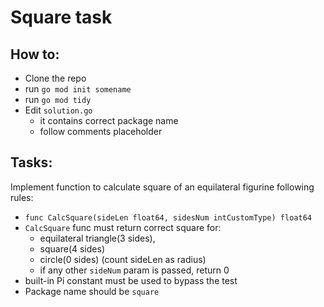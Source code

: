 # Square task 

How to:
---
* Clone the repo  
* run `go mod init somename`
* run `go mod tidy`
* Edit `solution.go` 
	* it contains correct package name 
	* follow comments placeholder

Tasks:
---
Implement function to calculate square of an equilateral figurine following rules:
* `func CalcSquare(sideLen float64, sidesNum intCustomType) float64` 
* `CalcSquare` func must return correct square for:
   * equilateral triangle(3 sides),
   * square(4 sides) 
   * circle(0 sides) (count sideLen as radius)
   * if any other `sideNum` param is passed, return 0
* built-in Pi constant must be used to bypass the test
* Package name should be `square`

